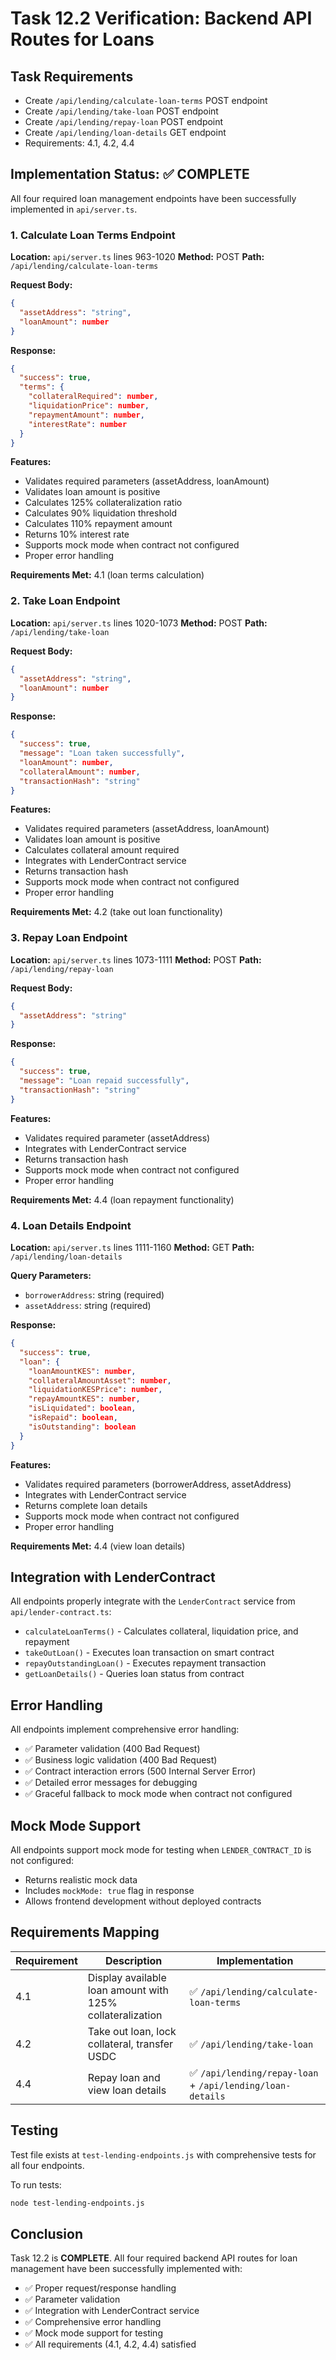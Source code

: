 # Task 12.2 Verification: Backend API Routes for Loans

## Task Requirements
- Create `/api/lending/calculate-loan-terms` POST endpoint
- Create `/api/lending/take-loan` POST endpoint
- Create `/api/lending/repay-loan` POST endpoint
- Create `/api/lending/loan-details` GET endpoint
- Requirements: 4.1, 4.2, 4.4

## Implementation Status: ✅ COMPLETE

All four required loan management endpoints have been successfully implemented in `api/server.ts`.

### 1. Calculate Loan Terms Endpoint
**Location:** `api/server.ts` lines 963-1020
**Method:** POST
**Path:** `/api/lending/calculate-loan-terms`

**Request Body:**
```json
{
  "assetAddress": "string",
  "loanAmount": number
}
```

**Response:**
```json
{
  "success": true,
  "terms": {
    "collateralRequired": number,
    "liquidationPrice": number,
    "repaymentAmount": number,
    "interestRate": number
  }
}
```

**Features:**
- Validates required parameters (assetAddress, loanAmount)
- Validates loan amount is positive
- Calculates 125% collateralization ratio
- Calculates 90% liquidation threshold
- Calculates 110% repayment amount
- Returns 10% interest rate
- Supports mock mode when contract not configured
- Proper error handling

**Requirements Met:** 4.1 (loan terms calculation)

### 2. Take Loan Endpoint
**Location:** `api/server.ts` lines 1020-1073
**Method:** POST
**Path:** `/api/lending/take-loan`

**Request Body:**
```json
{
  "assetAddress": "string",
  "loanAmount": number
}
```

**Response:**
```json
{
  "success": true,
  "message": "Loan taken successfully",
  "loanAmount": number,
  "collateralAmount": number,
  "transactionHash": "string"
}
```

**Features:**
- Validates required parameters (assetAddress, loanAmount)
- Validates loan amount is positive
- Calculates collateral amount required
- Integrates with LenderContract service
- Returns transaction hash
- Supports mock mode when contract not configured
- Proper error handling

**Requirements Met:** 4.2 (take out loan functionality)

### 3. Repay Loan Endpoint
**Location:** `api/server.ts` lines 1073-1111
**Method:** POST
**Path:** `/api/lending/repay-loan`

**Request Body:**
```json
{
  "assetAddress": "string"
}
```

**Response:**
```json
{
  "success": true,
  "message": "Loan repaid successfully",
  "transactionHash": "string"
}
```

**Features:**
- Validates required parameter (assetAddress)
- Integrates with LenderContract service
- Returns transaction hash
- Supports mock mode when contract not configured
- Proper error handling

**Requirements Met:** 4.4 (loan repayment functionality)

### 4. Loan Details Endpoint
**Location:** `api/server.ts` lines 1111-1160
**Method:** GET
**Path:** `/api/lending/loan-details`

**Query Parameters:**
- `borrowerAddress`: string (required)
- `assetAddress`: string (required)

**Response:**
```json
{
  "success": true,
  "loan": {
    "loanAmountKES": number,
    "collateralAmountAsset": number,
    "liquidationKESPrice": number,
    "repayAmountKES": number,
    "isLiquidated": boolean,
    "isRepaid": boolean,
    "isOutstanding": boolean
  }
}
```

**Features:**
- Validates required parameters (borrowerAddress, assetAddress)
- Integrates with LenderContract service
- Returns complete loan details
- Supports mock mode when contract not configured
- Proper error handling

**Requirements Met:** 4.4 (view loan details)

## Integration with LenderContract

All endpoints properly integrate with the `LenderContract` service from `api/lender-contract.ts`:

- `calculateLoanTerms()` - Calculates collateral, liquidation price, and repayment
- `takeOutLoan()` - Executes loan transaction on smart contract
- `repayOutstandingLoan()` - Executes repayment transaction
- `getLoanDetails()` - Queries loan status from contract

## Error Handling

All endpoints implement comprehensive error handling:
- ✅ Parameter validation (400 Bad Request)
- ✅ Business logic validation (400 Bad Request)
- ✅ Contract interaction errors (500 Internal Server Error)
- ✅ Detailed error messages for debugging
- ✅ Graceful fallback to mock mode when contract not configured

## Mock Mode Support

All endpoints support mock mode for testing when `LENDER_CONTRACT_ID` is not configured:
- Returns realistic mock data
- Includes `mockMode: true` flag in response
- Allows frontend development without deployed contracts

## Requirements Mapping

| Requirement | Description | Implementation |
|-------------|-------------|----------------|
| 4.1 | Display available loan amount with 125% collateralization | ✅ `/api/lending/calculate-loan-terms` |
| 4.2 | Take out loan, lock collateral, transfer USDC | ✅ `/api/lending/take-loan` |
| 4.4 | Repay loan and view loan details | ✅ `/api/lending/repay-loan` + `/api/lending/loan-details` |

## Testing

Test file exists at `test-lending-endpoints.js` with comprehensive tests for all four endpoints.

To run tests:
```bash
node test-lending-endpoints.js
```

## Conclusion

Task 12.2 is **COMPLETE**. All four required backend API routes for loan management have been successfully implemented with:
- ✅ Proper request/response handling
- ✅ Parameter validation
- ✅ Integration with LenderContract service
- ✅ Comprehensive error handling
- ✅ Mock mode support for testing
- ✅ All requirements (4.1, 4.2, 4.4) satisfied
